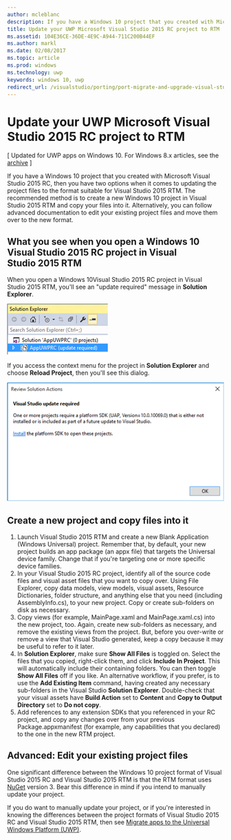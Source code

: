 ```yaml
---
author: mcleblanc
description: If you have a Windows 10 project that you created with Microsoft Visual Studio 2015 RC, then you have two options when it comes to updating the project files to the format suitable for Visual Studio 2015 RTM.
title: Update your UWP Microsoft Visual Studio 2015 RC project to RTM
ms.assetid: 104E36CE-36DE-4E9C-A944-711C200B44EF
ms.author: markl
ms.date: 02/08/2017
ms.topic: article
ms.prod: windows
ms.technology: uwp
keywords: windows 10, uwp
redirect_url: /visualstudio/porting/port-migrate-and-upgrade-visual-studio-projects
---
```


# Update your UWP Microsoft Visual Studio 2015 RC project to RTM

\[ Updated for UWP apps on Windows 10. For Windows 8.x articles, see the [archive](http://go.microsoft.com/fwlink/p/?linkid=619132) \]

If you have a Windows 10 project that you created with Microsoft Visual Studio 2015 RC, then you have two options when it comes to updating the project files to the format suitable for Visual Studio 2015 RTM. The recommended method is to create a new Windows 10 project in Visual Studio 2015 RTM and copy your files into it. Alternatively, you can follow advanced documentation to edit your existing project files and move them over to the new format.

## What you see when you open a Windows 10 Visual Studio 2015 RC project in Visual Studio 2015 RTM

When you open a Windows 10Visual Studio 2015 RC project in Visual Studio 2015 RTM, you'll see an "update required" message in **Solution Explorer**.

![update required](images/vsrc-to-rtm/solution-explorer.png)

If you access the context menu for the project in **Solution Explorer** and choose **Reload Project**, then you'll see this dialog.

![visual studio update required](images/vsrc-to-rtm/reload-project.png)

## Create a new project and copy files into it

1.  Launch Visual Studio 2015 RTM and create a new Blank Application (Windows Universal) project. Remember that, by default, your new project builds an app package (an appx file) that targets the Universal device family. Change that if you're targeting one or more specific device families.
2.  In your Visual Studio 2015 RC project, identify all of the source code files and visual asset files that you want to copy over. Using File Explorer, copy data models, view models, visual assets, Resource Dictionaries, folder structure, and anything else that you need (including AssemblyInfo.cs), to your new project. Copy or create sub-folders on disk as necessary.
3.  Copy views (for example, MainPage.xaml and MainPage.xaml.cs) into the new project, too. Again, create new sub-folders as necessary, and remove the existing views from the project. But, before you over-write or remove a view that Visual Studio generated, keep a copy because it may be useful to refer to it later.
4.  In **Solution Explorer**, make sure **Show All Files** is toggled on. Select the files that you copied, right-click them, and click **Include In Project**. This will automatically include their containing folders. You can then toggle **Show All Files** off if you like. An alternative workflow, if you prefer, is to use the **Add Existing Item** command, having created any necessary sub-folders in the Visual Studio **Solution Explorer**. Double-check that your visual assets have **Build Action** set to **Content** and **Copy to Output Directory** set to **Do not copy**.
5.  Add references to any extension SDKs that you referenced in your RC project, and copy any changes over from your previous Package.appxmanifest (for example, any capabilities that you declared) to the one in the new RTM project.

## Advanced: Edit your existing project files

One significant difference between the Windows 10 project format of Visual Studio 2015 RC and Visual Studio 2015 RTM is that the RTM format uses [NuGet](http://docs.nuget.org/) version 3. Bear this difference in mind if you intend to manually update your project.

If you do want to manually update your project, or if you're interested in knowing the differences between the project formats of Visual Studio 2015 RC and Visual Studio 2015 RTM, then see [Migrate apps to the Universal Windows Platform (UWP)](http://msdn.microsoft.com/library/mt148501.aspx).
